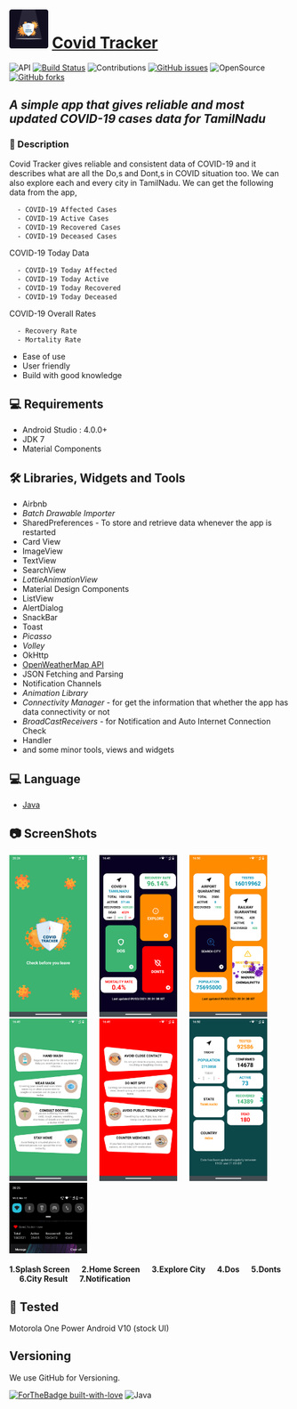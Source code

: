 # <img src="https://github.com/SrinivasanJayakumarr/Covid_Tracker/blob/master/ScreenShots/covid_icon.png" width="70"> <a href="https://github.com/SrinivasanJayakumarr/Weathery-Weather_App/master" target="_blank">Covid Tracker</a>

![API](https://img.shields.io/badge/API-26%2B-brightgreen.svg?style=flat) [![Build Status](https://travis-ci.org/joemccann/dillinger.svg?branch=master)](https://travis-ci.org/joemccann/dillinger) ![Contributions](https://img.shields.io/badge/contributions-welcome-brightgreen.svg?style=flat) [![GitHub issues](https://img.shields.io/github/issues/SrinivasanJayakumarr/Weathery-Weather_App)](https://github.com/SrinivasanJayakumarr/Weathery-Weather_App/issues) ![OpenSource](https://img.shields.io/badge/OpenSource-YES-brightgreen) [![GitHub forks](https://img.shields.io/github/forks/SrinivasanJayakumarr/Weathery-Weather_App)](https://github.com/SrinivasanJayakumarr/Weathery-Weather_App/network)

## _A simple app that gives reliable and most updated COVID-19 cases data for TamilNadu_


### :scroll: Description

Covid Tracker gives reliable and consistent data of COVID-19 and it describes what are all the Do,s and Dont,s in COVID situation too. We can also explore each and every city
in TamilNadu. We can get the following data from the app,

      - COVID-19 Affected Cases
      - COVID-19 Active Cases
      - COVID-19 Recovered Cases
      - COVID-19 Deceased Cases

COVID-19 Today Data
      
      - COVID-19 Today Affected
      - COVID-19 Today Active
      - COVID-19 Today Recovered
      - COVID-19 Today Deceased

COVID-19 Overall Rates

      - Recovery Rate
      - Mortality Rate

- Ease of use
- User friendly
- Build with  good knowledge

## :computer: Requirements

- Android Studio : 4.0.0+
- JDK 7
- Material Components 

## :hammer_and_wrench: Libraries, Widgets and Tools

- Airbnb
- _Batch Drawable Importer_
- SharedPreferences - To store and retrieve data whenever the app is restarted
- Card View
- ImageView
- TextView
- SearchView
- _LottieAnimationView_
- Material Design Components
- ListView
- AlertDialog
- SnackBar
- Toast
- _Picasso_
- _Volley_
- OkHttp
- <a href="https://openweathermap.org/api" target="_blank"> OpenWeatherMap API </a>
- JSON Fetching and Parsing
- Notification Channels
- _Animation Library_
- _Connectivity Manager_ - for get the information that whether the app has data connectivity or not
- _BroadCastReceivers_ - for Notification and Auto Internet Connection Check
- Handler
- and some minor tools, views and widgets

## :computer: Language

- <a href="https://docs.oracle.com/en/java/javase/index.html" target="_blank">Java</a>

## :camera: ScreenShots

<span align="center">
  <img src="https://github.com/SrinivasanJayakumarr/Covid_Tracker/blob/master/ScreenShots/splashscreen.png" width="140">
  <b>&emsp;</b>
  <img src="https://github.com/SrinivasanJayakumarr/Covid_Tracker/blob/master/ScreenShots/home.png" width="140">
  <b>&emsp;</b>
  <img src="https://github.com/SrinivasanJayakumarr/Covid_Tracker/blob/master/ScreenShots/explore_city.png" width="140">
  <b>&emsp;</b>
  <img src="https://github.com/SrinivasanJayakumarr/Covid_Tracker/blob/master/ScreenShots/dos.png" width="140">
  <b>&emsp;</b>
  <img src="https://github.com/SrinivasanJayakumarr/Covid_Tracker/blob/master/ScreenShots/donts.png" width="140">
  <b>&emsp;</b>
  <img src="https://github.com/SrinivasanJayakumarr/Covid_Tracker/blob/master/ScreenShots/city_result.png" width="140">
  <b>&emsp;</b>
  <img src="https://github.com/SrinivasanJayakumarr/Covid_Tracker/blob/master/ScreenShots/Notifications.png" width="140">
</span>
<br></br>
<span align="left">
  <b> 1.Splash Screen </b>
  <b>&emsp;</b>
  <b> 2.Home Screen </b>
  <b>&emsp;</b>
  <b> 3.Explore City </b>
  <b>&emsp;</b>
  <b> 4.Dos </b>
  <b>&emsp;</b>
  <b> 5.Donts </b>
  <b>&emsp;</b>
  <b> 6.City Result </b>
  <b>&emsp;</b>
  <b> 7.Notification </b>
</span>

## :iphone: Tested

Motorola One Power Android V10 (stock UI)

## Versioning
We use GitHub for Versioning.


[![ForTheBadge built-with-love](http://ForTheBadge.com/images/badges/built-with-love.svg)](https://GitHub.com/Naereen/) <img alt="Java" src="https://img.shields.io/badge/java-%23ED8B00.svg?&style=for-the-badge&logo=java&logoColor=white" width="91"/>
